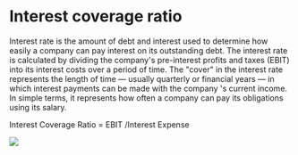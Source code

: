 # Interest coverage ratio
Interest rate is the amount of debt and interest used to determine how easily a company can pay interest on its outstanding debt. The interest rate is calculated by dividing the company's pre-interest profits and taxes (EBIT) into its interest costs over a period of time.
The "cover" in the interest rate represents the length of time — usually quarterly or financial years — in which interest payments can be made with the company 's current income. In simple terms, it represents how often a company can pay its obligations using its salary.

Interest Coverage Ratio = EBIT /Interest Expense

<img src="https://i.postimg.cc/CMnjDf6B/Pngtree-online-trading-on-smartphone-concept-6847829.png" />
<!-- <img src="https://i.postimg.cc/CMnjDf6B/Pngtree-online-trading-on-smartphone-concept-6847829.png" width="100" height="100" /> -->